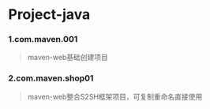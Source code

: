 # Project-java
### 1.com.maven.001
> maven-web基础创建项目

### 2.com.maven.shop01
> maven-web整合S2SH框架项目，可复制重命名直接使用